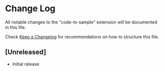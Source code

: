 # Change Log

All notable changes to the "code-ts-sample" extension will be documented in this file.

Check [Keep a Changelog](http://keepachangelog.com/) for recommendations on how to structure this file.

## [Unreleased]

- Initial release